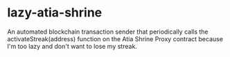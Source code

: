 # lazy-atia-shrine
An automated blockchain transaction sender that periodically calls the activateStreak(address) function on the Atia Shrine Proxy contract because I'm too lazy and don't want to lose my streak.
